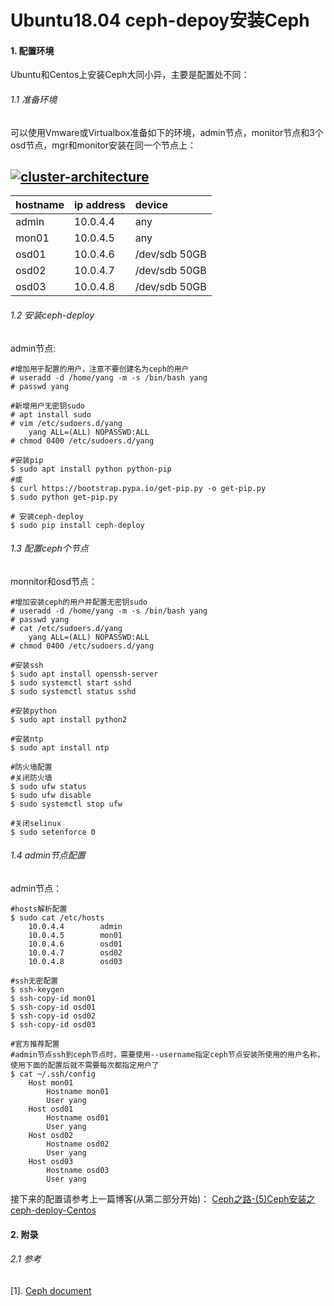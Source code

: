 # Ubuntu18.04 ceph-depoy安装Ceph
#### 1. 配置环境
Ubuntu和Centos上安装Ceph大同小异，主要是配置处不同：
###### 1.1 准备环境
可以使用Vmware或Virtualbox准备如下的环境，admin节点，monitor节点和3个osd节点，mgr和monitor安装在同一个节点上：


[![cluster-architecture](http://bananahub.blog/static/upload/blog/system-arch2019-01-26-10-21-14.png "cluster-architecture")](http://bananahub.blog/static/upload/blog/system-arch2019-01-26-10-21-14.png "cluster-architecture")
-----

| hostname | ip address | device |
| :------- | :--------- | :----- |
| admin    | 10.0.4.4   | any |
| mon01    | 10.0.4.5   | any |
| osd01    | 10.0.4.6   | /dev/sdb 50GB |
| osd02    | 10.0.4.7   | /dev/sdb 50GB |
| osd03    | 10.0.4.8   | /dev/sdb 50GB |

###### 1.2 安装ceph-deploy
admin节点:

```shell
#增加用于配置的用户，注意不要创建名为ceph的用户
# useradd -d /home/yang -m -s /bin/bash yang
# passwd yang

#新增用户无密钥sudo
# apt install sudo
# vim /etc/sudoers.d/yang
    yang ALL=(ALL) NOPASSWD:ALL
# chmod 0400 /etc/sudoers.d/yang

#安装pip
$ sudo apt install python python-pip
#或
$ curl https://bootstrap.pypa.io/get-pip.py -o get-pip.py
$ sudo python get-pip.py

# 安装ceph-deploy
$ sudo pip install ceph-deploy
```

###### 1.3 配置ceph个节点
monnitor和osd节点：
```shell
#增加安装ceph的用户并配置无密钥sudo
# useradd -d /home/yang -m -s /bin/bash yang
# passwd yang
# cat /etc/sudoers.d/yang
    yang ALL=(ALL) NOPASSWD:ALL
# chmod 0400 /etc/sudoers.d/yang

#安装ssh
$ sudo apt install openssh-server
$ sudo systemctl start sshd
$ sudo systemctl status sshd

#安装python
$ sudo apt install python2

#安装ntp
$ sudo apt install ntp

#防火墙配置
#关闭防火墙
$ sudo ufw status
$ sudo ufw disable
$ sudo systemctl stop ufw

#关闭selinux
$ sudo setenforce 0
```

###### 1.4 admin节点配置
admin节点：
```shell
#hosts解析配置
$ sudo cat /etc/hosts
	10.0.4.4        admin
	10.0.4.5        mon01
	10.0.4.6        osd01
	10.0.4.7        osd02
	10.0.4.8        osd03

#ssh无密配置
$ ssh-keygen
$ ssh-copy-id mon01
$ ssh-copy-id osd01
$ ssh-copy-id osd02
$ ssh-copy-id osd03

#官方推荐配置
#admin节点ssh到ceph节点时，需要使用--username指定ceph节点安装所使用的用户名称，使用下面的配置后就不需要每次都指定用户了
$ cat ~/.ssh/config
	Host mon01
		Hostname mon01
		User yang
	Host osd01
		Hostname osd01
		User yang
	Host osd02
		Hostname osd02
		User yang
	Host osd03
		Hostname osd03
		User yang
```

接下来的配置请参考上一篇博客(从第二部分开始)： [Ceph之路-(5)Ceph安装之ceph-deploy-Centos](http://bananahub.blog/blog/69c36e54-2154-11e9-bd19-560001d681ef/ "Ceph之路-(5)Ceph安装之ceph-deploy-Centos")

#### 2. 附录
###### 2.1 参考
[1]. [Ceph document](http://docs.ceph.com/docs/master/start/ "Ceph document")
